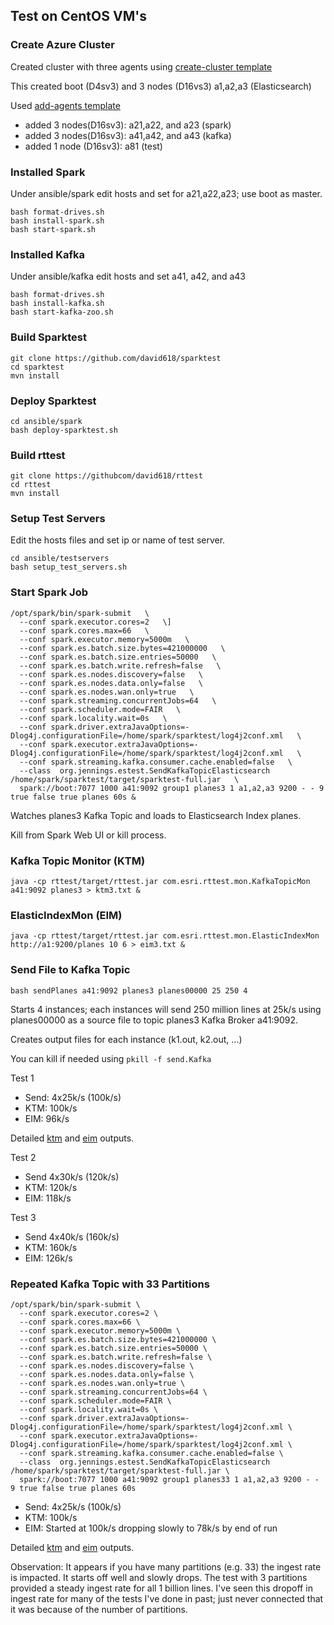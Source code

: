 

## Test on CentOS VM's


### Create Azure Cluster

Created cluster with three agents using [create-cluster template](../../../install/vms/create-cluster.json)


This created boot (D4sv3) and 3 nodes (D16vs3) a1,a2,a3 (Elasticsearch)

Used [add-agents template](../../../install/vms/add-agents.json)
- added 3 nodes(D16sv3): a21,a22, and a23 (spark)
- added 3 nodes(D16sv3): a41,a42, and a43 (kafka)
- added 1 node (D16sv3): a81 (test)

### Installed Spark

Under ansible/spark edit hosts and set for a21,a22,a23; use boot as master.

```
bash format-drives.sh
bash install-spark.sh
bash start-spark.sh
```

### Installed Kafka

Under ansible/kafka edit hosts and set a41, a42, and a43

```
bash format-drives.sh
bash install-kafka.sh
bash start-kafka-zoo.sh
```

### Build Sparktest

```
git clone https://github.com/david618/sparktest
cd sparktest
mvn install
```

### Deploy Sparktest

```
cd ansible/spark
bash deploy-sparktest.sh
```

### Build rttest

```
git clone https://githubcom/david618/rttest
cd rttest
mvn install
```

### Setup Test Servers

Edit the hosts files and set ip or name of test server.

```
cd ansible/testservers
bash setup_test_servers.sh
```


### Start Spark Job

```
/opt/spark/bin/spark-submit   \
  --conf spark.executor.cores=2   \]
  --conf spark.cores.max=66   \
  --conf spark.executor.memory=5000m   \
  --conf spark.es.batch.size.bytes=421000000   \
  --conf spark.es.batch.size.entries=50000   \
  --conf spark.es.batch.write.refresh=false   \
  --conf spark.es.nodes.discovery=false   \
  --conf spark.es.nodes.data.only=false   \
  --conf spark.es.nodes.wan.only=true   \
  --conf spark.streaming.concurrentJobs=64   \
  --conf spark.scheduler.mode=FAIR   \
  --conf spark.locality.wait=0s   \
  --conf spark.driver.extraJavaOptions=-Dlog4j.configurationFile=/home/spark/sparktest/log4j2conf.xml   \
  --conf spark.executor.extraJavaOptions=-Dlog4j.configurationFile=/home/spark/sparktest/log4j2conf.xml   \
  --conf spark.streaming.kafka.consumer.cache.enabled=false   \
  --class  org.jennings.estest.SendKafkaTopicElasticsearch /home/spark/sparktest/target/sparktest-full.jar   \
  spark://boot:7077 1000 a41:9092 group1 planes3 1 a1,a2,a3 9200 - - 9 true false true planes 60s &
```

Watches planes3 Kafka Topic and loads to Elasticsearch Index planes.

Kill from Spark Web UI or kill process. 

### Kafka Topic Monitor (KTM)

```
java -cp rttest/target/rttest.jar com.esri.rttest.mon.KafkaTopicMon a41:9092 planes3 > ktm3.txt &
```

### ElasticIndexMon (EIM)

```
java -cp rttest/target/rttest.jar com.esri.rttest.mon.ElasticIndexMon http://a1:9200/planes 10 6 > eim3.txt &
```

### Send File to Kafka Topic

```
bash sendPlanes a41:9092 planes3 planes00000 25 250 4
```

Starts 4 instances; each instances will send 250 million lines at 25k/s using planes00000 as a source file to topic planes3 Kafka Broker a41:9092.

Creates output files for each instance (k1.out, k2.out, ...)


You can kill if needed using ``pkill -f send.Kafka``

Test 1
- Send: 4x25k/s (100k/s)
- KTM: 100k/s
- EIM: 96k/s 

Detailed [ktm](./ktm3.txt) and [eim](./eim3.txt) outputs.

Test 2
- Send 4x30k/s (120k/s)
- KTM: 120k/s
- EIM: 118k/s

Test 3
- Send 4x40k/s (160k/s)
- KTM: 160k/s
- EIM: 126k/s 



### Repeated Kafka Topic with 33 Partitions


```
/opt/spark/bin/spark-submit \
  --conf spark.executor.cores=2 \
  --conf spark.cores.max=66 \
  --conf spark.executor.memory=5000m \
  --conf spark.es.batch.size.bytes=421000000 \
  --conf spark.es.batch.size.entries=50000 \
  --conf spark.es.batch.write.refresh=false \
  --conf spark.es.nodes.discovery=false \
  --conf spark.es.nodes.data.only=false \
  --conf spark.es.nodes.wan.only=true \
  --conf spark.streaming.concurrentJobs=64 \
  --conf spark.scheduler.mode=FAIR \
  --conf spark.locality.wait=0s \
  --conf spark.driver.extraJavaOptions=-Dlog4j.configurationFile=/home/spark/sparktest/log4j2conf.xml \
  --conf spark.executor.extraJavaOptions=-Dlog4j.configurationFile=/home/spark/sparktest/log4j2conf.xml \
  --conf spark.streaming.kafka.consumer.cache.enabled=false \
  --class  org.jennings.estest.SendKafkaTopicElasticsearch /home/spark/sparktest/target/sparktest-full.jar \
  spark://boot:7077 1000 a41:9092 group1 planes33 1 a1,a2,a3 9200 - - 9 true false true planes 60s
```

- Send: 4x25k/s (100k/s)
- KTM: 100k/s
- EIM: Started at 100k/s dropping slowly to 78k/s by end of run 

Detailed [ktm](./ktm33.txt) and [eim](./eim33.txt) outputs.


Observation:  It appears if you have many partitions (e.g. 33) the ingest rate is impacted. It starts off well and slowly drops. The test with 3 partitions provided a steady ingest rate for all 1 billion lines. I've seen this dropoff in ingest rate for many of the tests I've done in past; just never connected that it was because of the number of partitions.



